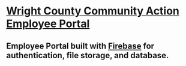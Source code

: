 # [Wright County Community Action Employee Portal](www.employee.wccaweb.com)
## Employee Portal built with [Firebase](firebase.google.com) for authentication, file storage, and database.
